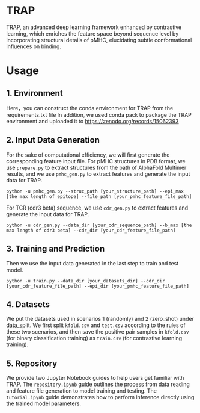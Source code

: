 # TRAP
TRAP, an advanced deep learning framework enhanced by contrastive learning, 
which enriches the feature space beyond sequence level by incorporating structural details of pMHC, 
elucidating subtle conformational influences on binding.

# Usage
## 1. Environment
Here，you can construct the conda environment for TRAP from the requirements.txt file
In addition, we used conda pack to package the TRAP environment and uploaded it to https://zenodo.org/records/15062393

## 2. Input Data Generation
For the sake of computational efficiency, we will first generate the corresponding feature input file.
For pMHC structures in PDB format, we use `prepare.py` to extract structures from the path of AlphaFold Multimer results,
and we use `pmhc_gen.py` to extract features and generate the input data for TRAP.

```
python -u pmhc_gen.py --struc_path [your_structure_path] --epi_max [the max length of epitope] --file_path [your_pmhc_feature_file_path]
```

For TCR (cdr3 beta) sequence, we use `cdr_gen.py` to extract features and generate the input data for TRAP.

```
python -u cdr_gen.py --data_dir [your_cdr_sequence_path] --b_max [the max length of cdr3 beta] --cdr_dir [your_cdr_feature_file_path]
```
## 3. Training and Prediction
Then we use the input data generated in the last step to train and test model.

```
python -u train.py --data_dir [your_datasets_dir] --cdr_dir [your_cdr_feature_file_path] --epi_dir [your_pmhc_feature_file_path]
```
## 4. Datasets
We put the datasets used in scenarios 1 (randomly) and 2 (zero_shot) under data_split. We first split `kfold.csv` and `test.csv` according to the rules of these two scenarios, and then save the positive pair samples in `kfold.csv` (for binary classification training) as `train.csv` (for contrastive learning training).

## 5. Repository
We provide two Jupyter Notebook guides to help users get familiar with TRAP. The `repository.ipynb` guide outlines the process from data reading and feature file generation to model training and testing. The `tutorial.ipynb` guide demonstrates how to perform inference directly using the trained model parameters.


